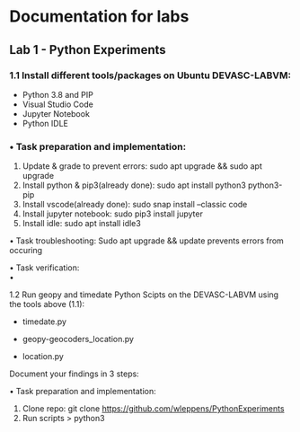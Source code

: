 # Documentation for labs
## Lab 1 - Python Experiments
### 1.1 Install different tools/packages on Ubuntu DEVASC-LABVM:
-	Python 3.8 and PIP
-	Visual Studio Code
-	Jupyter Notebook
-	Python IDLE

### •	Task preparation and implementation:
1.	Update & grade to prevent errors:  sudo apt upgrade && sudo apt upgrade
2.	Install python & pip3(already done): sudo apt install python3 python3-pip
3.	Install vscode(already done): sudo snap install –classic code
4.	Install jupyter notebook: sudo pip3 install jupyter
5.	Install idle: sudo apt install idle3

•	Task troubleshooting:
Sudo apt upgrade && update prevents errors from occuring

•	Task verification:  
•	 





1.2 Run geopy and timedate Python Scipts on the DEVASC-LABVM using the tools above (1.1):


-	timedate.py

-	geopy-geocoders_location.py

-	location.py

Document your findings in 3 steps:

•	Task preparation and implementation:
1.	Clone repo: git clone https://github.com/wleppens/PythonExperiments
2.	Run scripts > python3 <script>

•	Task troubleshooting:
Geopy: No module named folium, geopy 
	Pip3 install geopy
	Pip3 install folium

•	Task verification:    



1.3 Install different tools/packages on Windows OS (deep dive exercise) ++


-	Python 3.8 and PIP

-	Visual Studio Code

-	Jupyter Notebook

-	Python IDLE

Investigate the compatibility of the tools with Windows OS and explain briefly if necessary.

Document your findings in 3 steps:

•	Task preparation and implementation:
1.	Download python with installer for windows: (x86 executable installer)
From: https://www.python.org/downloads/release/python-380/
2.	Download visual studio code for windows
From: https://code.visualstudio.com/download
3.	Download jupyter notebook
Pip install jupyter
4.	Download idle:
Pip install idle


•	Task troubleshooting:
Jupyter gives errors if installed using pip install jupyter
Use:  python -m pip install --upgrade pip
	Then python -m pip install jupyter
	

•	Task verification:
     
1.4 Install different tools/packages on Ubuntu 22.04.01 LTS (deep dive exercise) ++


-	Python 3.8 and PIP

-	Visual Studio Code

-	Jupyter Notebook

-	Python IDLE

Document your findings in 3 steps:

•	Task preparation and implementation: 
Download 22.04.1 iso:
https://old-releases.ubuntu.com/releases/22.04.1/
Install the VM
1.	Update & upgrade to prevent errors: Sudo apt update && upgrade
2.	Install snap for vscode: Sudo apt install snapd
Sudo snap install –classic code
3.	Install python & pip: Sudo apt install python3 python3-pip
4.	Install jupyter: Pip install jupyter
5.	Install idle: Sudo apt install idle


•	Task troubleshooting: sudo apt upgrade && update 
Jupyter: pip doesn’t work, sudo apt install jupyter

•	Task verification: 
## Lab 2 - Explore rest apis with API-simulator and postman
A
## Lab 3 - Python Review - Development tools and Classes
a
## Lab 4 - Network Infrastructure and troubleshooting
a
## Lab 5 - Software Development and Design Content
a
## Lab 6 - Python Network automation with netmiko

